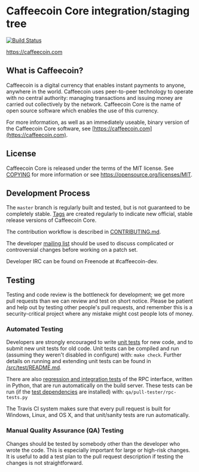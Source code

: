 Caffeecoin Core integration/staging tree
=====================================

[![Build Status](https://travis-ci.org/caffeecoin-project/caffeecoin.svg?branch=master)](https://travis-ci.org/caffeecoin-project/caffeecoin)

https://caffeecoin.com

What is Caffeecoin?
----------------

Caffeecoin is a digital currency that enables instant payments to
anyone, anywhere in the world. Caffeecoin uses peer-to-peer technology to operate
with no central authority: managing transactions and issuing money are carried
out collectively by the network. Caffeecoin Core is the name of open source
software which enables the use of this currency.

For more information, as well as an immediately useable, binary version of
the Caffeecoin Core software, see [https://caffeecoin.com](https://caffeecoin.com).

License
-------

Caffeecoin Core is released under the terms of the MIT license. See [COPYING](COPYING) for more
information or see https://opensource.org/licenses/MIT.

Development Process
-------------------

The `master` branch is regularly built and tested, but is not guaranteed to be
completely stable. [Tags](https://github.com/caffeecoin-project/caffeecoin/tags) are created
regularly to indicate new official, stable release versions of Caffeecoin Core.

The contribution workflow is described in [CONTRIBUTING.md](CONTRIBUTING.md).

The developer [mailing list](https://groups.google.com/forum/#!forum/caffeecoin-dev)
should be used to discuss complicated or controversial changes before working
on a patch set.

Developer IRC can be found on Freenode at #caffeecoin-dev.

Testing
-------

Testing and code review is the bottleneck for development; we get more pull
requests than we can review and test on short notice. Please be patient and help out by testing
other people's pull requests, and remember this is a security-critical project where any mistake might cost people
lots of money.

### Automated Testing

Developers are strongly encouraged to write [unit tests](src/test/README.md) for new code, and to
submit new unit tests for old code. Unit tests can be compiled and run
(assuming they weren't disabled in configure) with: `make check`. Further details on running
and extending unit tests can be found in [/src/test/README.md](/src/test/README.md).

There are also [regression and integration tests](/qa) of the RPC interface, written
in Python, that are run automatically on the build server.
These tests can be run (if the [test dependencies](/qa) are installed) with: `qa/pull-tester/rpc-tests.py`

The Travis CI system makes sure that every pull request is built for Windows, Linux, and OS X, and that unit/sanity tests are run automatically.

### Manual Quality Assurance (QA) Testing

Changes should be tested by somebody other than the developer who wrote the
code. This is especially important for large or high-risk changes. It is useful
to add a test plan to the pull request description if testing the changes is
not straightforward.
